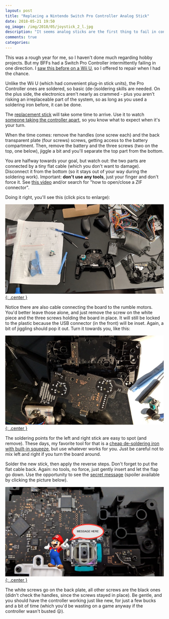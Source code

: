 ```yaml
---
layout: post
title: "Replacing a Nintendo Switch Pro Controller Analog Stick"
date: 2018-05-21 19:50
og_image: /img/2018/05/joystick_2_l.jpg
description: "It seems analog sticks are the first thing to fail in controllers nowadays. Here is how I replaced mine."
comments: true
categories:
---
```


This was a rough year for me, so I haven't done much regarding hobby projects. But my BFFs had a Switch Pro Controller intermittently failing in one direction. I [saw this before on a Wii U](https://chester.me/archives/2016/02/wii-u-gamepad-left-analog-stick-replacement/), so I offered to repair when I had the chance.

<!--more-->

Unlike the Wii U (which had convenient plug-in stick units), the Pro Controller ones are soldered, so basic (de-)soldering skills are needed. On the plus side, the electronics aren't nearly as crammed - plus you aren't risking an irreplaceable part of the system, so as long as you used a soldering iron before, it can be done.

The [replacement stick](https://ebay.to/2IACLf6) will take some time to arrive. Use it to  watch [someone taking the controller apart](https://www.youtube.com/watch?v=FRX-C7kjy4Y), so you know what to expect when it's your turn.

When the time comes: remove the handles (one screw each) and the back transparent plate (four screws) screws, getting access to the battery compartment. Then, remove the battery and the three screws (two on the top, one below), jiggle a bit and you'll separate the top part from the bottom.

You are halfway towards your goal, but watch out: the two parts are connected by a tiny flat cable (which you don't want to damage). Disconnect it from the bottom (so it stays out of your way during the soldering work). Important: **don't use any tools**, just your finger and don't force it. See [this video](https://www.youtube.com/watch?v=C9PwK9eGrCY) and/or search for "how to open/close a ZIF connector".

Doing it right, you'll see this (click pics to enlarge):

[![click to enlarge](/img/2018/05/joystick_1.jpg){: .center }](/img/2018/05/joystick_1_l.jpg)

Notice there are also cable connecting the board to the rumble motors. You'd better leave those alone, and just remove the screw on the white piece and the three screws holding the board in place. It will still be locked to the plastic because the USB connector (in the front) will be inset. Again, a bit of jiggling should pop it out. Turn it towards you, like this:

[![click to enlarge](/img/2018/05/joystick_3.jpg){: .center }](/img/2018/05/joystick_3_l.jpg)

The soldering points for the left and right stick are easy to spot (and remove). These days, my favorite tool for that is a [cheap de-soldering iron with built-in squeeze](https://www.amazon.ca/ECG-J-045-DS-Electric-Soldering-Temperature/dp/B00068IJSG), but use whatever works for you. Just be careful not to mix left and right if you turn the board around.

Solder the new stick, then apply the reverse steps. Don't forget to put the flat cable back. Again: no tools, no force, just gently insert and let the flap go down. Use the opportunity to see the [secret message](https://kotaku.com/the-nintendo-switch-pro-controller-hides-a-secret-messa-1792985504 ) (spoiler available by clicking the picture below).

[![click to enlarge](/img/2018/05/joystick_2.jpg){: .center }](/img/2018/05/joystick_2_l.jpg)

The white screws go on the back plate, all other screws are the black ones (didn't check the handles, since the screws stayed in place). Be gentle, and you should have the controller working just like new, for just a few bucks and a bit of time (which you'd be wasting on a game anyway if the controller wasn't busted 😛).
